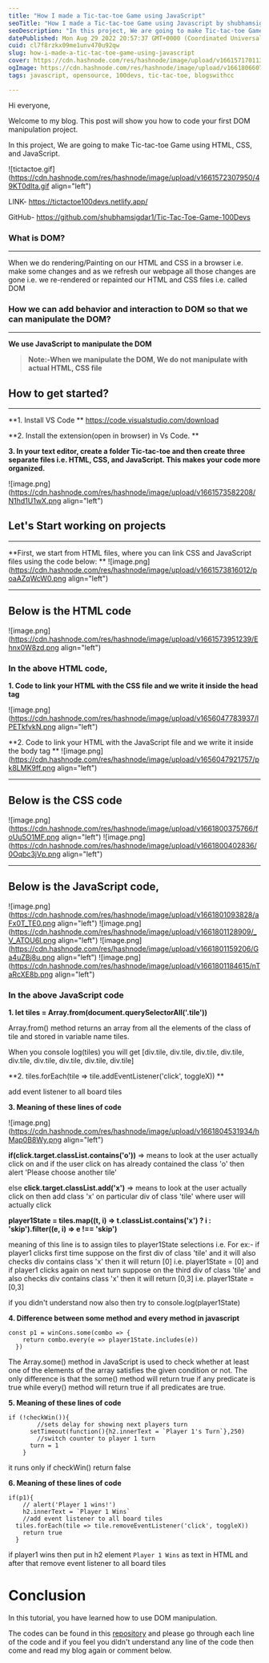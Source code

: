 ```yaml
---
title: "How I made a Tic-tac-toe Game using JavaScript"
seoTitle: "How I made a Tic-tac-toe Game using Javascript by shubhamsigdar"
seoDescription: "In this project, We are going to make Tic-tac-toe Game using HTML, CSS, and JavaScript."
datePublished: Mon Aug 29 2022 20:57:37 GMT+0000 (Coordinated Universal Time)
cuid: cl7f8rzkx09me1unv470u92qw
slug: how-i-made-a-tic-tac-toe-game-using-javascript
cover: https://cdn.hashnode.com/res/hashnode/image/upload/v1661571701134/6YwLjoeG5.jpg
ogImage: https://cdn.hashnode.com/res/hashnode/image/upload/v1661806607605/nm4E7GRIL.jpg
tags: javascript, opensource, 100devs, tic-tac-toe, blogswithcc

---
```


Hi everyone,

Welcome to my blog. This post will show you how to code your first DOM manipulation project.

In this project, We are going to make Tic-tac-toe Game using HTML, CSS, and JavaScript.

![tictactoe.gif](https://cdn.hashnode.com/res/hashnode/image/upload/v1661572307950/49KT0dIta.gif align="left")

LINK- https://tictactoe100devs.netlify.app/

GitHub- https://github.com/shubhamsigdar1/Tic-Tac-Toe-Game-100Devs


### What is DOM?
****
When we do rendering/Painting on our HTML and CSS in a browser i.e. make some changes and as we refresh our webpage all those changes are gone i.e. we re-rendered or repainted our HTML and CSS files i.e. called DOM

### How we can add behavior and interaction to DOM so that we can manipulate the DOM?
****
**We use JavaScript to manipulate the DOM**

> **Note:-When we manipulate the DOM, We do not manipulate with actual HTML, CSS file**

## How to get started?
****

**1. Install VS Code
**
https://code.visualstudio.com/download

**2. Install the extension(open in browser) in Vs Code.
**

**3. In your text editor, create a folder Tic-tac-toe and then create three separate files i.e. HTML, CSS, and JavaScript. This makes your code more organized.**

![image.png](https://cdn.hashnode.com/res/hashnode/image/upload/v1661573582208/N1hd1U1wX.png align="left")

## Let's Start working on projects
****
**First, we start from HTML files, where you can link CSS and JavaScript files using the code below:
**
![image.png](https://cdn.hashnode.com/res/hashnode/image/upload/v1661573816012/poaAZqWcW0.png align="left")
****

## Below is the HTML code

![image.png](https://cdn.hashnode.com/res/hashnode/image/upload/v1661573951239/Ehnx0W8zd.png align="left")

### In the above HTML code, 

**1. Code to link your HTML with the CSS file and we write it inside the head tag**

![image.png](https://cdn.hashnode.com/res/hashnode/image/upload/v1656047783937/lPETkfvkN.png align="left")

**2. Code to link your HTML with the JavaScript file and we write it inside the body tag
**
![image.png](https://cdn.hashnode.com/res/hashnode/image/upload/v1656047921757/pk8LMK9ff.png align="left")

****
## Below is the CSS code

![image.png](https://cdn.hashnode.com/res/hashnode/image/upload/v1661800375766/foUu5O1MF.png align="left")
![image.png](https://cdn.hashnode.com/res/hashnode/image/upload/v1661800402836/0Oqbc3jVp.png align="left")

****
## Below is the JavaScript code,

![image.png](https://cdn.hashnode.com/res/hashnode/image/upload/v1661801093828/aFx0T_TE0.png align="left")
![image.png](https://cdn.hashnode.com/res/hashnode/image/upload/v1661801128909/_V_ATOU6I.png align="left")
![image.png](https://cdn.hashnode.com/res/hashnode/image/upload/v1661801159206/Ga4uZBj8u.png align="left")
![image.png](https://cdn.hashnode.com/res/hashnode/image/upload/v1661801184615/nTaRcXE8b.png align="left")

### In the above JavaScript code

**1. let tiles = Array.from(document.querySelectorAll('.tile'))**

Array.from() method returns an array from all the elements of the class of tile and stored in variable name tiles. 

When you console log(tiles) you will get 
[div.tile, div.tile, div.tile, div.tile, div.tile, div.tile, div.tile, div.tile, div.tile]

**2. tiles.forEach(tile => tile.addEventListener('click', toggleX)) **

add event listener to all board tiles

**3. Meaning of these lines of code**

![image.png](https://cdn.hashnode.com/res/hashnode/image/upload/v1661804531934/hMap0B8Wy.png align="left")

**if(click.target.classList.contains('o'))** =>  means to look at the user actually click on and if the user click on has already contained the class 'o' then alert 'Please choose another tile'

else **click.target.classList.add('x')** => means to look at the user actually click on then add class 'x' on particular div of class 'tile' where user will actually click

**player1State = tiles.map((t, i) =>  t.classList.contains('x') ? i : 'skip').filter((e, i) => e !== 'skip')**

meaning of this line is to assign tiles to player1State selections i.e. For ex:- if player1 clicks first time suppose on the first div of class 'tile' and it will also checks div contains class 'x' then it will return [0]  i.e. player1State = [0]
and if player1 clicks again on next turn suppose on the third div of class 'tile' and also checks div contains class 'x' then it will return [0,3]  i.e. player1State = [0,3]

if you didn't understand now also then try to console.log(player1State)

**4. Difference between some method and every method in javascript**

```
const p1 = winCons.some(combo => {
    return combo.every(e => player1State.includes(e))
  })
```
The Array.some() method in JavaScript is used to check whether at least one of the elements of the array satisfies the given condition or not. The only difference is that the some() method will return true if any predicate is true while every() method will return true if all predicates are true. 

**5. Meaning of these lines of code**
```
if (!checkWin()){      
        //sets delay for showing next players turn
      setTimeout(function(){h2.innerText = `Player 1's Turn`},250)
        //switch counter to player 1 turn
      turn = 1
    }
```

it runs only if checkWin() return false

**6. Meaning of these lines of code**

```
if(p1){
    // alert('Player 1 wins!')
    h2.innerText = `Player 1 Wins`
    //add event listener to all board tiles 
  tiles.forEach(tile => tile.removeEventListener('click', toggleX))
    return true
  }
```
if player1 wins then put in h2 element `Player 1 Wins` as text in HTML and after that remove event listener to all board tiles

# Conclusion

In this tutorial, you have learned how to use DOM manipulation.

The codes can be found in this <a href="https://github.com/shubhamsigdar1/Tic-Tac-Toe-Game-100Devs">repository</a> and please go through each line of the code and if you feel you didn't understand any line of the code then come and read my blog again or comment below.